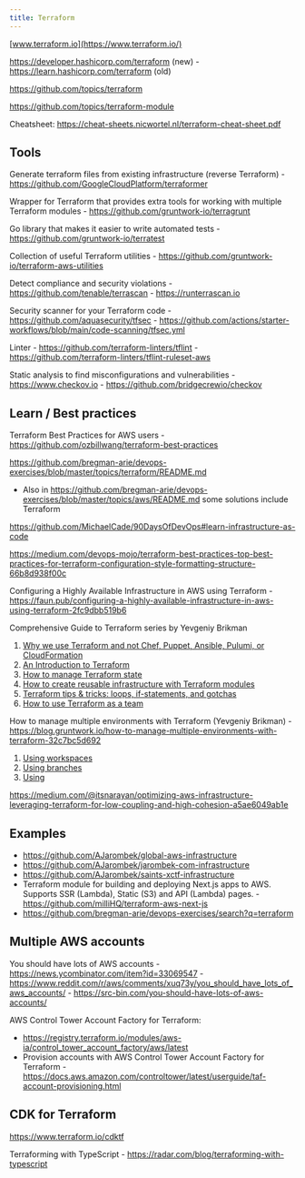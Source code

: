 ```yaml
---
title: Terraform
---
```


[www.terraform.io](https://www.terraform.io/)

https://developer.hashicorp.com/terraform (new) - https://learn.hashicorp.com/terraform (old)

https://github.com/topics/terraform

https://github.com/topics/terraform-module

Cheatsheet: https://cheat-sheets.nicwortel.nl/terraform-cheat-sheet.pdf

## Tools

Generate terraform files from existing infrastructure (reverse Terraform) - https://github.com/GoogleCloudPlatform/terraformer

Wrapper for Terraform that provides extra tools for working with multiple Terraform modules - https://github.com/gruntwork-io/terragrunt

Go library that makes it easier to write automated tests - https://github.com/gruntwork-io/terratest

Collection of useful Terraform utilities - https://github.com/gruntwork-io/terraform-aws-utilities

Detect compliance and security violations - https://github.com/tenable/terrascan - https://runterrascan.io

Security scanner for your Terraform code - https://github.com/aquasecurity/tfsec - https://github.com/actions/starter-workflows/blob/main/code-scanning/tfsec.yml

Linter - https://github.com/terraform-linters/tflint - https://github.com/terraform-linters/tflint-ruleset-aws

Static analysis to find misconfigurations and vulnerabilities - https://www.checkov.io - https://github.com/bridgecrewio/checkov

## Learn / Best practices

Terraform Best Practices for AWS users - https://github.com/ozbillwang/terraform-best-practices

https://github.com/bregman-arie/devops-exercises/blob/master/topics/terraform/README.md

- Also in https://github.com/bregman-arie/devops-exercises/blob/master/topics/aws/README.md some solutions include Terraform

https://github.com/MichaelCade/90DaysOfDevOps#learn-infrastructure-as-code

https://medium.com/devops-mojo/terraform-best-practices-top-best-practices-for-terraform-configuration-style-formatting-structure-66b8d938f00c

Configuring a Highly Available Infrastructure in AWS using Terraform - https://faun.pub/configuring-a-highly-available-infrastructure-in-aws-using-terraform-2fc9dbb519b6

Comprehensive Guide to Terraform series by Yevgeniy Brikman

1. [Why we use Terraform and not Chef, Puppet, Ansible, Pulumi, or CloudFormation](https://blog.gruntwork.io/why-we-use-terraform-and-not-chef-puppet-ansible-saltstack-or-cloudformation-7989dad2865c)
2. [An Introduction to Terraform](https://blog.gruntwork.io/an-introduction-to-terraform-f17df9c6d180)
3. [How to manage Terraform state](https://blog.gruntwork.io/how-to-manage-terraform-state-28f5697e68fa)
4. [How to create reusable infrastructure with Terraform modules](https://blog.gruntwork.io/how-to-create-reusable-infrastructure-with-terraform-modules-25526d65f73d)
5. [Terraform tips & tricks: loops, if-statements, and gotchas](https://blog.gruntwork.io/terraform-tips-tricks-loops-if-statements-and-gotchas-f739bbae55f9)
6. [How to use Terraform as a team](https://blog.gruntwork.io/how-to-use-terraform-as-a-team-251bc1104973)

How to manage multiple environments with Terraform (Yevgeniy Brikman) - https://blog.gruntwork.io/how-to-manage-multiple-environments-with-terraform-32c7bc5d692

1. [Using workspaces](https://blog.gruntwork.io/how-to-manage-multiple-environments-with-terraform-using-workspaces-98680d89a03e)
2. [Using branches](https://blog.gruntwork.io/how-to-manage-multiple-environments-with-terraform-using-branches-875d1a2ee647)
3. [Using ](https://blog.gruntwork.io/how-to-manage-multiple-environments-with-terraform-using-terragrunt-2c3e32fc60a8)

https://medium.com/@itsnarayan/optimizing-aws-infrastructure-leveraging-terraform-for-low-coupling-and-high-cohesion-a5ae6049ab1e

## Examples

- https://github.com/AJarombek/global-aws-infrastructure
- https://github.com/AJarombek/jarombek-com-infrastructure
- https://github.com/AJarombek/saints-xctf-infrastructure
- Terraform module for building and deploying Next.js apps to AWS. Supports SSR (Lambda), Static (S3) and API (Lambda) pages. - https://github.com/milliHQ/terraform-aws-next-js
- https://github.com/bregman-arie/devops-exercises/search?q=terraform

## Multiple AWS accounts

You should have lots of AWS accounts - https://news.ycombinator.com/item?id=33069547 - https://www.reddit.com/r/aws/comments/xuq73y/you_should_have_lots_of_aws_accounts/ - https://src-bin.com/you-should-have-lots-of-aws-accounts/

AWS Control Tower Account Factory for Terraform:

- https://registry.terraform.io/modules/aws-ia/control_tower_account_factory/aws/latest
- Provision accounts with AWS Control Tower Account Factory for Terraform - https://docs.aws.amazon.com/controltower/latest/userguide/taf-account-provisioning.html

## CDK for Terraform

https://www.terraform.io/cdktf

Terraforming with TypeScript - https://radar.com/blog/terraforming-with-typescript
